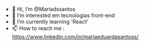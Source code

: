 - 👋 Hi, I’m @Mariadssantos 
- 👀 I’m interested em tecnologias front-end
- 🌱 I’m currently learning  'React'
- 📫 How to reach me : https://www.linkedin.com/in/mariaeduardasantoss/ 

